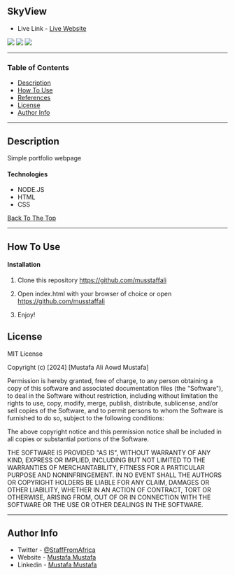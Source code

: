 ## SkyView

- Live Link - [Live Website](https://musstaffali.github.io/portfollio/)

![](img/screen1.png)
![](img/screen2.png)
![](img/screen3.png)


---

### Table of Contents
<!-- You're sections headers will be used to reference location of destination. -->

- [Description](#description)
- [How To Use](#how-to-use)
- [References](#references)
- [License](#license)
- [Author Info](#author-info)

---

## Description

Simple portfolio webpage


#### Technologies

- NODE.JS
- HTML
- CSS

[Back To The Top](#read-me-template)

---

## How To Use

#### Installation

1. Clone this repository https://github.com/musstaffali


2. Open index.html with your browser of choice or open https://github.com/musstaffali


3. Enjoy!


## License

MIT License

Copyright (c) [2024] [Mustafa Ali Aowd Mustafa]

Permission is hereby granted, free of charge, to any person obtaining a copy
of this software and associated documentation files (the "Software"), to deal
in the Software without restriction, including without limitation the rights
to use, copy, modify, merge, publish, distribute, sublicense, and/or sell
copies of the Software, and to permit persons to whom the Software is
furnished to do so, subject to the following conditions:

The above copyright notice and this permission notice shall be included in all
copies or substantial portions of the Software.

THE SOFTWARE IS PROVIDED "AS IS", WITHOUT WARRANTY OF ANY KIND, EXPRESS OR
IMPLIED, INCLUDING BUT NOT LIMITED TO THE WARRANTIES OF MERCHANTABILITY,
FITNESS FOR A PARTICULAR PURPOSE AND NONINFRINGEMENT. IN NO EVENT SHALL THE
AUTHORS OR COPYRIGHT HOLDERS BE LIABLE FOR ANY CLAIM, DAMAGES OR OTHER
LIABILITY, WHETHER IN AN ACTION OF CONTRACT, TORT OR OTHERWISE, ARISING FROM,
OUT OF OR IN CONNECTION WITH THE SOFTWARE OR THE USE OR OTHER DEALINGS IN THE
SOFTWARE.


---

## Author Info

- Twitter - [@StaffFromAfrica](https://twitter.com/StaffFromAfrica)
- Website - [Mustafa Mustafa](https://mumustafam.com)
- Linkedin - [Mustafa Mustafa](https://www.linkedin.com/in/mustafa-inc/)


